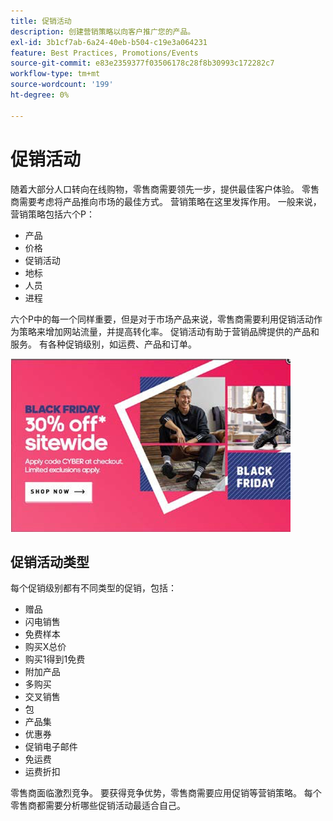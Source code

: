 ```yaml
---
title: 促销活动
description: 创建营销策略以向客户推广您的产品。
exl-id: 3b1cf7ab-6a24-40eb-b504-c19e3a064231
feature: Best Practices, Promotions/Events
source-git-commit: e83e2359377f03506178c28f8b30993c172282c7
workflow-type: tm+mt
source-wordcount: '199'
ht-degree: 0%

---
```


# 促销活动

随着大部分人口转向在线购物，零售商需要领先一步，提供最佳客户体验。 零售商需要考虑将产品推向市场的最佳方式。 营销策略在这里发挥作用。 一般来说，营销策略包括六个P：

- 产品
- 价格
- 促销活动
- 地标
- 人员
- 进程

六个P中的每一个同样重要，但是对于市场产品来说，零售商需要利用促销活动作为策略来增加网站流量，并提高转化率。 促销活动有助于营销品牌提供的产品和服务。 有各种促销级别，如运费、产品和订单。

![促销广告示例](../../assets/playbooks/promotion-example.png)

## 促销活动类型

每个促销级别都有不同类型的促销，包括：

- 赠品
- 闪电销售
- 免费样本
- 购买X总价
- 购买1得到1免费
- 附加产品
- 多购买
- 交叉销售
- 包
- 产品集
- 优惠券
- 促销电子邮件
- 免运费
- 运费折扣

零售商面临激烈竞争。 要获得竞争优势，零售商需要应用促销等营销策略。 每个零售商都需要分析哪些促销活动最适合自己。
